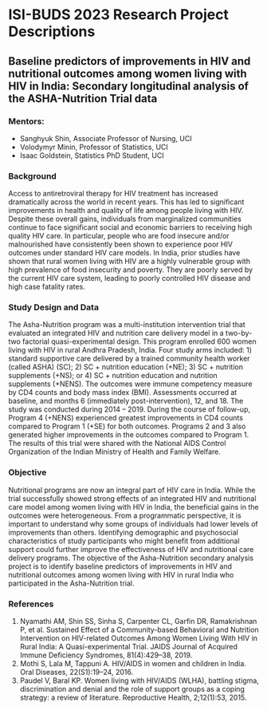 # ISI-BUDS 2023 Research Project Descriptions

## Baseline predictors of improvements in HIV and nutritional outcomes among women living with HIV in India: Secondary longitudinal analysis of the ASHA-Nutrition Trial data

### Mentors:	
- Sanghyuk Shin, Associate Professor of Nursing, UCI
- Volodymyr Minin, Professor of Statistics, UCI
- Isaac Goldstein, Statistics PhD Student, UCI

### Background

Access to antiretroviral therapy for HIV treatment has increased dramatically across the world in recent years. This has led to significant improvements in health and quality of life among people living with HIV. Despite these overall gains, individuals from marginalized communities continue to face significant social and economic barriers to receiving high quality HIV care. In particular, people who are food insecure and/or malnourished have consistently been shown to experience poor HIV outcomes under standard HIV care models. In India, prior studies have shown that rural women living with HIV are a highly vulnerable group with high prevalence of food insecurity and poverty. They are poorly served by the current HIV care system, leading to poorly controlled HIV disease and high case fatality rates. 

### Study Design and Data

The Asha-Nutrition program was a multi-institution intervention trial that evaluated an integrated HIV and nutrition care delivery model in a two-by-two factorial quasi-experimental design. This program enrolled 600 women living with HIV in rural Andhra Pradesh, India. Four study arms included: 1) standard supportive care delivered by a trained community health worker (called ASHA) (SC); 2) SC + nutrition education (+NE); 3) SC + nutrition supplements (+NS); or 4) SC + nutrition education and nutrition supplements (+NENS). The outcomes were immune competency measure by CD4 counts and body mass index (BMI). Assessments occurred at baseline, and months 6 (immediately post-intervention), 12, and 18. The study was conducted during 2014 – 2019. During the course of follow-up, Program 4 (+NENS) experienced greatest improvements in CD4 counts compared to Program 1 (+SE) for both outcomes. Programs 2 and 3 also generated higher improvements in the outcomes compared to Program 1. The results of this trial were shared with the National AIDS Control Organization of the Indian Ministry of Health and Family Welfare. 

### Objective

Nutritional programs are now an integral part of HIV care in India. While the trial successfully showed strong effects of an integrated HIV and nutritional care model among women living with HIV in India, the beneficial gains in the outcomes were heterogeneous. From a programmatic perspective, it is important to understand why some groups of individuals had lower levels of improvements than others. Identifying demographic and psychosocial characteristics of study participants who might benefit from additional support could further improve the effectiveness of HIV and nutritional care delivery programs. The objective of the Asha-Nutrition secondary analysis project is to identify baseline predictors of improvements in HIV and nutritional outcomes among women living with HIV in rural India who participated in the Asha-Nutrition trial.

### References

1. Nyamathi AM, Shin SS, Sinha S, Carpenter CL, Garfin DR, Ramakrishnan P, et al. Sustained Effect of a Community-based Behavioral and Nutrition Intervention on HIV-related Outcomes Among Women Living With HIV in Rural India: A Quasi-experimental Trial. JAIDS Journal of Acquired Immune Deficiency Syndromes, 81(4):429–38, 2019.
2. Mothi S, Lala M, Tappuni A. HIV/AIDS in women and children in India. Oral Diseases, 22(S1):19–24, 2016.
3. Paudel V, Baral KP. Women living with HIV/AIDS (WLHA), battling stigma, discrimination and denial and the role of support groups as a coping strategy: a review of literature. Reproductive Health, 2;12(1):53, 2015.